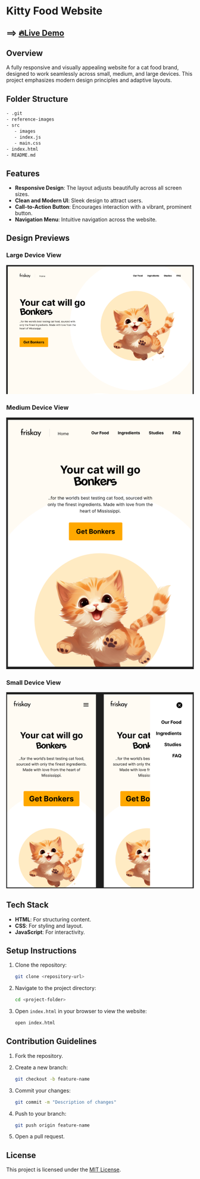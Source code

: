# Kitty Food Website

## ==> [🔥Live Demo](https://anirudha-8.github.io/kitty-food-landing-page/)

## Overview

A fully responsive and visually appealing website for a cat food brand, designed to work seamlessly across small, medium, and large devices. This project emphasizes modern design principles and adaptive layouts.

## Folder Structure

```
- .git
- reference-images
- src
   - images
   - index.js
   - main.css
- index.html
- README.md
```

## Features

- **Responsive Design**: The layout adjusts beautifully across all screen sizes.
- **Clean and Modern UI**: Sleek design to attract users.
- **Call-to-Action Button**: Encourages interaction with a vibrant, prominent button.
- **Navigation Menu**: Intuitive navigation across the website.

## Design Previews

### Large Device View

![Large Device View](reference-images/kitty-food-large-device-view.png)

### Medium Device View

![Medium Device View](reference-images/kitty-food-medium-device-view.png)

### Small Device View

![Small Device View](reference-images/kitty-food-small-device-view.png)

## Tech Stack

- **HTML**: For structuring content.
- **CSS**: For styling and layout.
- **JavaScript**: For interactivity.

## Setup Instructions

1. Clone the repository:

   ```bash
   git clone <repository-url>
   ```

2. Navigate to the project directory:

   ```bash
   cd <project-folder>
   ```

3. Open `index.html` in your browser to view the website:

   ```bash
   open index.html
   ```

## Contribution Guidelines

1. Fork the repository.
2. Create a new branch:

   ```bash
   git checkout -b feature-name
   ```

3. Commit your changes:

   ```bash
   git commit -m "Description of changes"
   ```

4. Push to your branch:

   ```bash
   git push origin feature-name
   ```

5. Open a pull request.

## License

This project is licensed under the [MIT License](LICENSE).
